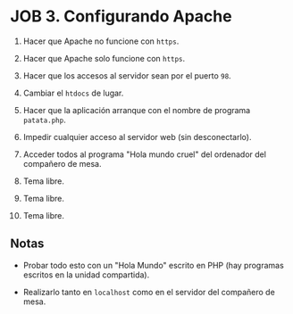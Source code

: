 # JOB 3. Configurando Apache

1. Hacer que Apache no funcione con `https`.

2. Hacer que Apache solo funcione con `https`.

3. Hacer que los accesos al servidor sean por el puerto `98`.

4. Cambiar el `htdocs` de lugar.

5. Hacer que la aplicación arranque con el nombre de programa `patata.php`.

6. Impedir cualquier acceso al servidor web (sin desconectarlo).

7. Acceder todos al programa "Hola mundo cruel" del ordenador del compañero de mesa.

8. Tema libre.

9. Tema libre.

10. Tema libre.

## Notas

- Probar todo esto con un "Hola Mundo" escrito en PHP (hay programas escritos en la unidad compartida).

- Realizarlo tanto en `localhost` como en el servidor del compañero de mesa.
